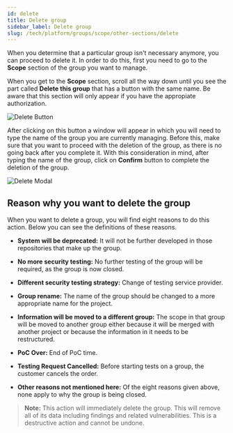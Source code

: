 ```yaml
---
id: delete
title: Delete group
sidebar_label: Delete group
slug: /tech/platform/groups/scope/other-sections/delete
---
```


When you determine
that a particular group
isn't necessary anymore,
you can proceed to delete it.
In order to do this,
first you need to go
to the **Scope** section
of the group you want to manage.

When you get to the **Scope** section,
scroll all the way down
until you see the part called
**Delete this group**
that has a button with the same name.
Be aware that this section
will only appear
if you have the appropiate authorization.

![Delete Button](https://res.cloudinary.com/fluid-attacks/image/upload/v1668526136/docs/web/groups/delete/delete.png)

After clicking on this button
a window will appear
in which you will need to type the name
of the group you are currently managing.
Before this,
make sure that you want to proceed
with the deletion of the group,
as there is no going back
after you complete it.
With this consideration in mind,
after typing the name of the group,
click on **Confirm** button
to complete the deletion of the group.

![Delete Modal](https://res.cloudinary.com/fluid-attacks/image/upload/v1668526339/docs/web/groups/delete/action_delete.png)

## Reason why you want to delete the group

When you want to delete a group,
you will find eight reasons to do this action.
Below you can see the definitions of these reasons.

- **System will be deprecated:** It will not be further
  developed in those repositories that make up the group.

- **No more security testing:** No further testing of
  the group will be required, as the group is now closed.

- **Different security testing strategy:** Change of testing
  service provider.

- **Group rename:** The name of the group should be changed
  to a more appropriate name for the project.

- **Information will be moved to a different group:**
  The scope in that group will be moved to another
  group either because it will be merged with another
  project or because the information in it needs to be restructured.

- **PoC Over:** End of PoC time.

- **Testing Request Cancelled:** Before starting tests on a group,
  the customer cancels the order.

- **Other reasons not mentioned here:**
  Of the eight reasons given above,
  none apply to why the group is being closed.

> **Note:** This action will immediately delete the group.
> This will remove all of its data including
> findings and related vulnerabilities.
> This is a destructive action and cannot be undone.
